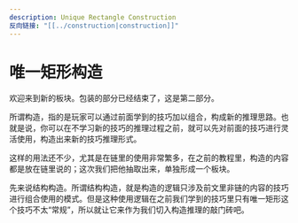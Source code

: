```yaml
---
description: Unique Rectangle Construction
反向链接: "[[../construction|construction]]"
---
```


# 唯一矩形构造

欢迎来到新的板块。包装的部分已经结束了，这是第二部分。

所谓构造，指的是玩家可以通过前面学到的技巧加以组合，构成新的推理思路。也就是说，你可以在不学习新的技巧的推理过程之前，就可以先对前面的技巧进行灵活使用，构造出来新的技巧推理形式。

这样的用法还不少，尤其是在链里的使用非常繁多，在之前的教程里，构造的内容都是放在链里说的；这次我们把他抽取出来，单独形成一个板块。

先来说结构构造。所谓结构构造，就是构造的逻辑只涉及前文里非链的内容的技巧进行组合使用的模式。但是这种使用逻辑在之前我们学到的技巧里只有唯一矩形这个技巧不太“常规”，所以就让它来作为我们切入构造推理的敲门砖吧。
